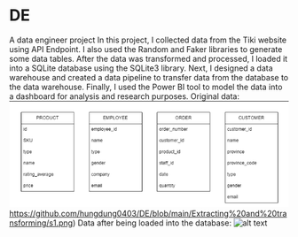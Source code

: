 # DE
A data engineer project
In this project, I collected data from the Tiki website using API Endpoint. I also used the Random and Faker libraries to generate some data tables. After the data was transformed and processed, I loaded it into a SQLite database using the SQLite3 library. Next, I designed a data warehouse and created a data pipeline to transfer data from the database to the data warehouse. Finally, I used the Power BI tool to model the data into a dashboard for analysis and research purposes.
Original data:
![alt text](https://github.com/hungdung0403/DE/blob/main/Extracting%20and%20transforming/s1.png)https://github.com/hungdung0403/DE/blob/main/Extracting%20and%20transforming/s1.png)
Data after being loaded into the database:
![alt text]((https://github.com/hungdung0403/DE/blob/main/Extracting%20and%20transforming/s1.png)https://github.com/hungdung0403/DE/blob/main/Extracting%20and%20transforming/s2.png)
